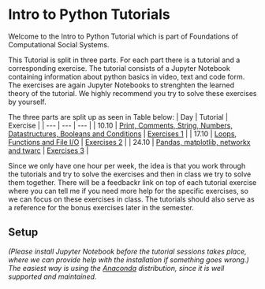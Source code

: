 # Intro to Python Tutorials

Welcome to the Intro to Python Tutorial which is part of Foundations of Computational Social Systems.

This Tutorial is split in three parts. For each part there is a tutorial and a corresponding exercise. The tutorial consists of a Jupyter Notebook containing information about python basics in video, text and code form. The exercises are again Jupyter Notebooks to strenghten the learned theory of the tutorial. We highly recommend you try to solve these exercises by yourself.

The three parts are split up as seen in Table below:
| Day | Tutorial | Exercise |
| --- | --- | --- |
| 10.10 | [Print, Comments, String, Numbers, Datastructures, Booleans and Conditions](./tutorials/tutorial01.ipynb) | [Exercises 1](./exercises/tutorial_exercise_1.ipynb) |
| 17.10 | [Loops, Functions and File I/O](./tutorials/tutorial02.ipynb) | [Exercises 2](./exercises/tutorial_exercise_2.ipynb) |
| 24.10 | [Pandas, matplotlib, networkx and twarc](./tutorials/tutorial03.ipynb) | [Exercises 3](./exercises/tutorial_exercise_3.ipynb) |

Since we only have one hour per week, the idea is that you work through the tutorials and try to solve the exercises and then in class we try to solve them together. There will be a feedbackr link on top of each tutorial exercise where you can tell me if you need more help for the specific exercises, so we can focus on these exercises in class. 
The tutorials should also serve as a reference for the bonus exercises later in the semester.

## Setup

*(Please install Jupyter Notebook before the tutorial sessions takes place, where we can provide help with the installation if something goes wrong.) The easiest way is using the [Anaconda](https://jupyter-notebook-beginner-guide.readthedocs.io/en/latest/install.html) distribution, since it is well supported and maintained.*